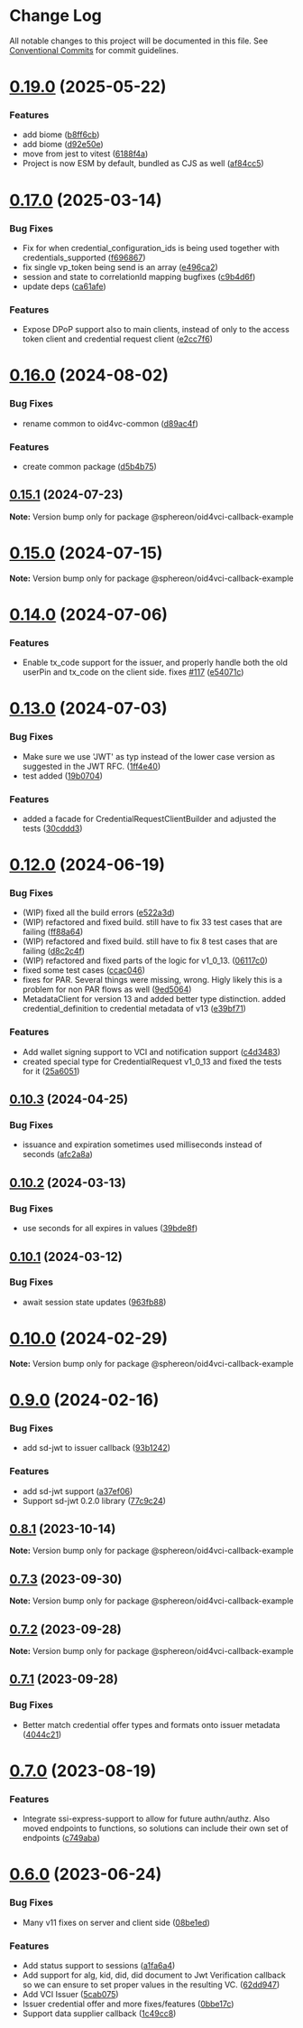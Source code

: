 # Change Log

All notable changes to this project will be documented in this file.
See [Conventional Commits](https://conventionalcommits.org) for commit guidelines.

# [0.19.0](https://github.com/Sphereon-Opensource/OID4VC/compare/v0.17.0...v0.19.0) (2025-05-22)


### Features

* add biome ([b8ff6cb](https://github.com/Sphereon-Opensource/OID4VC/commit/b8ff6cb8c7ca78acfc2dffab080ac03ea24ee8d5))
* add biome ([d92e50e](https://github.com/Sphereon-Opensource/OID4VC/commit/d92e50eb349a07f6c76d012ece5e88473b2406c5))
* move from jest to vitest ([6188f4a](https://github.com/Sphereon-Opensource/OID4VC/commit/6188f4a58493429d9ec2581eb587d61e5d91ad64))
* Project is now ESM by default, bundled as CJS as well ([af84cc5](https://github.com/Sphereon-Opensource/OID4VC/commit/af84cc5d0d775d9e76ce49695fd7b0b67d98a9dd))





# [0.17.0](https://github.com/Sphereon-Opensource/OID4VC/compare/v0.16.0...v0.17.0) (2025-03-14)

### Bug Fixes

- Fix for when credential_configuration_ids is being used together with credentials_supported ([f696867](https://github.com/Sphereon-Opensource/OID4VC/commit/f6968677ccd10c2ce8eb8484443971102547e8a2))
- fix single vp_token being send is an array ([e496ca2](https://github.com/Sphereon-Opensource/OID4VC/commit/e496ca259319f2f6fa327cf0efe71e0a8f0dc5f1))
- session and state to correlationId mapping bugfixes ([c9b4d6f](https://github.com/Sphereon-Opensource/OID4VC/commit/c9b4d6f8df62a11d6235d75bee63deb352f66926))
- update deps ([ca61afe](https://github.com/Sphereon-Opensource/OID4VC/commit/ca61afe183f8387e591a17dbb9de894c1f1aad0e))

### Features

- Expose DPoP support also to main clients, instead of only to the access token client and credential request client ([e2cc7f6](https://github.com/Sphereon-Opensource/OID4VC/commit/e2cc7f6abf553a705786d9c3fdc9aa28e53cac1c))

# [0.16.0](https://github.com/Sphereon-Opensource/OID4VC/compare/v0.15.1...v0.16.0) (2024-08-02)

### Bug Fixes

- rename common to oid4vc-common ([d89ac4f](https://github.com/Sphereon-Opensource/OID4VC/commit/d89ac4f4956e69dad5274b197912485665aeb97c))

### Features

- create common package ([d5b4b75](https://github.com/Sphereon-Opensource/OID4VC/commit/d5b4b75f036edcf8082e062214c036c9be934071))

## [0.15.1](https://github.com/Sphereon-Opensource/OID4VC/compare/v0.15.0...v0.15.1) (2024-07-23)

**Note:** Version bump only for package @sphereon/oid4vci-callback-example

# [0.15.0](https://github.com/Sphereon-Opensource/OID4VC/compare/v0.14.0...v0.15.0) (2024-07-15)

**Note:** Version bump only for package @sphereon/oid4vci-callback-example

# [0.14.0](https://github.com/Sphereon-Opensource/OID4VC/compare/v0.13.0...v0.14.0) (2024-07-06)

### Features

- Enable tx_code support for the issuer, and properly handle both the old userPin and tx_code on the client side. fixes [#117](https://github.com/Sphereon-Opensource/OID4VC/issues/117) ([e54071c](https://github.com/Sphereon-Opensource/OID4VC/commit/e54071c65b00ef921acafa2c2c73707a3bc33a44))

# [0.13.0](https://github.com/Sphereon-Opensource/OID4VC/compare/v0.12.0...v0.13.0) (2024-07-03)

### Bug Fixes

- Make sure we use 'JWT' as typ instead of the lower case version as suggested in the JWT RFC. ([1ff4e40](https://github.com/Sphereon-Opensource/OID4VC/commit/1ff4e40cefb183072951e3ede3f8b3a5842d645a))
- test added ([19b0704](https://github.com/Sphereon-Opensource/OID4VC/commit/19b07046aaf213c3feb4f4b8c61f4eb97f8504cc))

### Features

- added a facade for CredentialRequestClientBuilder and adjusted the tests ([30cddd3](https://github.com/Sphereon-Opensource/OID4VC/commit/30cddd3af544e97047d27f48d1d76ce16f80a79b))

# [0.12.0](https://github.com/Sphereon-Opensource/OID4VC/compare/v0.10.3...v0.12.0) (2024-06-19)

### Bug Fixes

- (WIP) fixed all the build errors ([e522a3d](https://github.com/Sphereon-Opensource/OID4VC/commit/e522a3dd5821fb710211e35c8871f89772b672a0))
- (WIP) refactored and fixed build. still have to fix 33 test cases that are failing ([ff88a64](https://github.com/Sphereon-Opensource/OID4VC/commit/ff88a647574baa9813939c296342cc112d00237f))
- (WIP) refactored and fixed build. still have to fix 8 test cases that are failing ([d8c2c4f](https://github.com/Sphereon-Opensource/OID4VC/commit/d8c2c4fa8d73ea14a0faa823a394cde23733db8f))
- (WIP) refactored and fixed parts of the logic for v1_0_13. ([06117c0](https://github.com/Sphereon-Opensource/OID4VC/commit/06117c0fd9a06170284ce5a89075d5b12fcd7d7b))
- fixed some test cases ([ccac046](https://github.com/Sphereon-Opensource/OID4VC/commit/ccac04640a7fc950d8e2f98d932acdf2f896a791))
- fixes for PAR. Several things were missing, wrong. Higly likely this is a problem for non PAR flows as well ([9ed5064](https://github.com/Sphereon-Opensource/OID4VC/commit/9ed506466413b6fdb5df7bff50accf3a7a1ad874))
- MetadataClient for version 13 and added better type distinction. added credential_definition to credential metadata of v13 ([e39bf71](https://github.com/Sphereon-Opensource/OID4VC/commit/e39bf71625c2a66821061ece7625f0b08f1c0ad2))

### Features

- Add wallet signing support to VCI and notification support ([c4d3483](https://github.com/Sphereon-Opensource/OID4VC/commit/c4d34836fb4923c98e7743221978c902c8427f2a))
- created special type for CredentialRequest v1_0_13 and fixed the tests for it ([25a6051](https://github.com/Sphereon-Opensource/OID4VC/commit/25a6051ed0bb096c2249f24cd054c1a7aec97f61))

## [0.10.3](https://github.com/Sphereon-Opensource/OID4VC/compare/v0.10.2...v0.10.3) (2024-04-25)

### Bug Fixes

- issuance and expiration sometimes used milliseconds instead of seconds ([afc2a8a](https://github.com/Sphereon-Opensource/OID4VC/commit/afc2a8a9171bae7e30ed7c7d9bd094d8cbd49b80))

## [0.10.2](https://github.com/Sphereon-Opensource/OID4VC/compare/v0.10.1...v0.10.2) (2024-03-13)

### Bug Fixes

- use seconds for all expires in values ([39bde8f](https://github.com/Sphereon-Opensource/OID4VC/commit/39bde8f835a96509727f54cbdf2d4db9fa08df8b))

## [0.10.1](https://github.com/Sphereon-Opensource/OID4VC/compare/v0.10.0...v0.10.1) (2024-03-12)

### Bug Fixes

- await session state updates ([963fb88](https://github.com/Sphereon-Opensource/OID4VC/commit/963fb88201af15ccfce189bb3ac7eedc846833d0))

# [0.10.0](https://github.com/Sphereon-Opensource/OID4VC/compare/v0.9.0...v0.10.0) (2024-02-29)

**Note:** Version bump only for package @sphereon/oid4vci-callback-example

# [0.9.0](https://github.com/Sphereon-Opensource/OID4VC/compare/v0.8.1...v0.9.0) (2024-02-16)

### Bug Fixes

- add sd-jwt to issuer callback ([93b1242](https://github.com/Sphereon-Opensource/OID4VC/commit/93b1242d99dc21400c337b2f552a9f2da9da375c))

### Features

- add sd-jwt support ([a37ef06](https://github.com/Sphereon-Opensource/OID4VC/commit/a37ef06d38fdc7a6d5acc372cd2da8935b4c414e))
- Support sd-jwt 0.2.0 library ([77c9c24](https://github.com/Sphereon-Opensource/OID4VC/commit/77c9c246ac994dff1b0ca80eb42819bf9bb1844a))

## [0.8.1](https://github.com/Sphereon-Opensource/OID4VC/compare/v0.7.3...v0.8.1) (2023-10-14)

**Note:** Version bump only for package @sphereon/oid4vci-callback-example

## [0.7.3](https://github.com/Sphereon-Opensource/OID4VC/compare/v0.7.2...v0.7.3) (2023-09-30)

**Note:** Version bump only for package @sphereon/oid4vci-callback-example

## [0.7.2](https://github.com/Sphereon-Opensource/OID4VC/compare/v0.7.1...v0.7.2) (2023-09-28)

**Note:** Version bump only for package @sphereon/oid4vci-callback-example

## [0.7.1](https://github.com/Sphereon-Opensource/OID4VC/compare/v0.7.0...v0.7.1) (2023-09-28)

### Bug Fixes

- Better match credential offer types and formats onto issuer metadata ([4044c21](https://github.com/Sphereon-Opensource/OID4VC/commit/4044c2175b4cbee16f44c8bb5499bba249ca4993))

# [0.7.0](https://github.com/Sphereon-Opensource/OID4VC/compare/v0.6.0...v0.7.0) (2023-08-19)

### Features

- Integrate ssi-express-support to allow for future authn/authz. Also moved endpoints to functions, so solutions can include their own set of endpoints ([c749aba](https://github.com/Sphereon-Opensource/OID4VC/commit/c749ababd4bec567d6aeeda49b76f195ec792201))

# [0.6.0](https://github.com/Sphereon-Opensource/OID4VC/compare/v0.4.0...v0.6.0) (2023-06-24)

### Bug Fixes

- Many v11 fixes on server and client side ([08be1ed](https://github.com/Sphereon-Opensource/OID4VC/commit/08be1ed009fb80e910cffa2e4cf376758798b27e))

### Features

- Add status support to sessions ([a1fa6a4](https://github.com/Sphereon-Opensource/OID4VC/commit/a1fa6a4c569c36951e1a7cedb632aa0b22104448))
- Add support for alg, kid, did, did document to Jwt Verification callback so we can ensure to set proper values in the resulting VC. ([62dd947](https://github.com/Sphereon-Opensource/OID4VC/commit/62dd947d0e09360719e6f704db33d766dff2363a))
- Add VCI Issuer ([5cab075](https://github.com/Sphereon-Opensource/OID4VC/commit/5cab07534e7a8b340f7a05343f56fbf091d64738))
- Issuer credential offer and more fixes/features ([0bbe17c](https://github.com/Sphereon-Opensource/OID4VC/commit/0bbe17c13de4df95e2fd79b3470a746cc7a5374a))
- Support data supplier callback ([1c49cc8](https://github.com/Sphereon-Opensource/OID4VC/commit/1c49cc80cfd83115956c7e9a040e12e814724e72))
